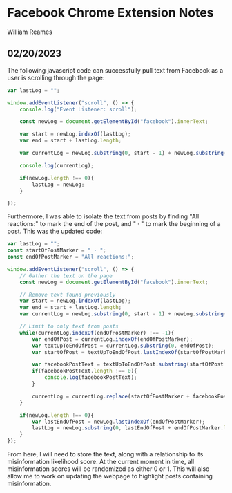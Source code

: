 # Facebook Chrome Extension Notes
William Reames

## 02/20/2023

The following javascript code can successfully pull text from Facebook as a user is scrolling through the page:


```javascript
var lastLog = "";

window.addEventListener("scroll", () => {
    console.log("Event Listener: scroll");

    const newLog = document.getElementById("facebook").innerText;

    var start = newLog.indexOf(lastLog);
    var end = start + lastLog.length;

    var currentLog = newLog.substring(0, start - 1) + newLog.substring(end);

    console.log(currentLog);

    if(newLog.length !== 0){
        lastLog = newLog;
    }

});
```

Furthermore, I was able to isolate the text from posts by finding "All reactions:" to mark the end of the post, and " · " to mark the beginning of a post. This was the updated code:

```javascript
var lastLog = "";
const startOfPostMarker = " · ";
const endOfPostMarker = "All reactions:";

window.addEventListener("scroll", () => {
    // Gather the text on the page
    const newLog = document.getElementById("facebook").innerText;

    // Remove text found previously
    var start = newLog.indexOf(lastLog);
    var end = start + lastLog.length;
    var currentLog = newLog.substring(0, start - 1) + newLog.substring(end);

    // Limit to only text from posts
    while(currentLog.indexOf(endOfPostMarker) !== -1){
        var endOfPost = currentLog.indexOf(endOfPostMarker);
        var textUpToEndOfPost = currentLog.substring(0, endOfPost);
        var startOfPost = textUpToEndOfPost.lastIndexOf(startOfPostMarker);

        var facebookPostText = textUpToEndOfPost.substring(startOfPost + startOfPostMarker.length);
        if(facebookPostText.length !== 0){
            console.log(facebookPostText);
        }

        currentLog = currentLog.replace(startOfPostMarker + facebookPostText + endOfPostMarker, "");
    }

    if(newLog.length !== 0){
        var lastEndOfPost = newLog.lastIndexOf(endOfPostMarker);
        lastLog = newLog.substring(0, lastEndOfPost + endOfPostMarker.length);
    }
});
```

From here, I will need to store the text, along with a relationship to its misinformation likelihood score. At the current moment in time, all misinformation scores will be randomized as either 0 or 1. This will also allow me to work on updating the webpage to highlight posts containing misinformation.

